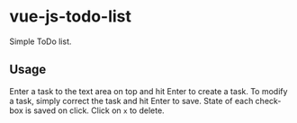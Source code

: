 # vue-js-todo-list
Simple ToDo list.
## Usage
Enter a task to the text area on top and hit Enter to create a task.
To modify a task, simply correct the task and hit Enter to save.
State of each check-box is saved on click.
Click on `x` to delete.
